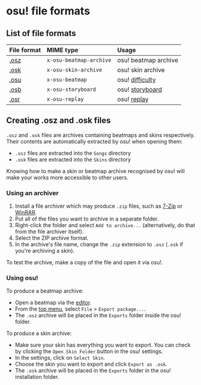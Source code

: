 # osu! file formats

## List of file formats

| File format | MIME type | Usage |
| :-- | :-- | :-- |
| [.osz](/wiki/osu!_File_Formats/Osz_(file_format)) | `x-osu-beatmap-archive` | osu! beatmap archive |
| [.osk](/wiki/osu!_File_Formats/Osk_(file_format)) | `x-osu-skin-archive` | osu! skin archive |
| [.osu](/wiki/osu!_File_Formats/Osu_(file_format)) | `x-osu-beatmap` | osu! [difficulty](/wiki/Beatmap/Difficulty) |
| [.osb](/wiki/osu!_File_Formats/Osb_(file_format)) | `x-osu-storyboard` | osu! [storyboard](/wiki/Storyboard/Scripting) |
| [.osr](/wiki/osu!_File_Formats/Osr_(file_format)) | `x-osu-replay` | osu! [replay](/wiki/Gameplay/Replay) |

## Creating .osz and .osk files

`.osz` and `.osk` files are archives containing beatmaps and skins respectively. Their contents are automatically extracted by osu! when opening them:

- `.osz` files are extracted into the `Songs` directory
- `.osk` files are extracted into the `Skins` directory

Knowing how to make a skin or beatmap archive recognised by osu! will make your works more accessible to other users.

### Using an archiver

1. Install a file archiver which may produce `.zip` files, such as [7-Zip](https://www.7-zip.org/) or [WinRAR](https://www.rarlab.com/).
2. Put all of the files you want to archive in a separate folder.
3. Right-click the folder and select `Add to archive...` (alternatively, do that from the file archiver itself).
4. Select the ZIP archive format.
5. In the archive's file name, change the `.zip` extension to `.osz` (`.osk` if you're archiving a skin).

To test the archive, make a copy of the file and open it via osu!.

### Using osu!

To produce a beatmap archive:

- Open a beatmap via the [editor](/wiki/Client/Beatmap_editor).
- From the [top menu](/wiki/Client/Beatmap_editor/Menu), select `File` > `Export package...`.
- The `.osz` archive will be placed in the `Exports` folder inside the osu! folder.

To produce a skin archive:

- Make sure your skin has everything you want to export. You can check by clicking the `Open Skin Folder` button in the osu! settings.
- In the settings, click on `Select Skin`.
- Choose the skin you want to export and click `Export as .osk`.
- The `.osk` archive will be placed in the `Exports` folder in the osu! installation folder.
